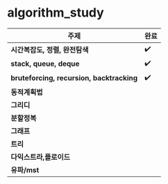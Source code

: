 # algorithm_study
|주제|완료|
|------|--|
|**시간복잡도, 정렬, 완전탐색**| :heavy_check_mark: |
|**stack, queue, deque**|:heavy_check_mark: |
|**bruteforcing, recursion, backtracking**|:heavy_check_mark:|
|**동적계획법**| |
|**그리디**| |
|**분할정복**| |
|**그래프**| |
|**트리**| |
|**다익스트라,플로이드**| |
|**유파/mst**| |
